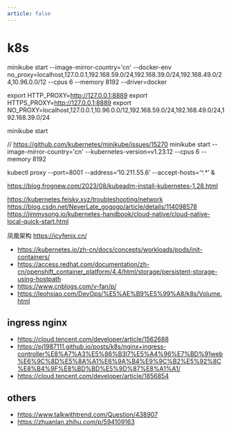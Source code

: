 ```yaml
---
article: false
---
```


# k8s

minikube start --image-mirror-country='cn' --docker-env no_proxy=localhost,127.0.0.1,192.168.59.0/24,192.168.39.0/24,192.168.49.0/24,10.96.0.0/12 --cpus 6 --memory 8192 --driver=docker



export HTTP_PROXY=http://127.0.0.1:8889
export HTTPS_PROXY=http://127.0.0.1:8889
export NO_PROXY=localhost,127.0.0.1,10.96.0.0/12,192.168.59.0/24,192.168.49.0/24,192.168.39.0/24

minikube start

// https://github.com/kubernetes/minikube/issues/15270
minikube start --image-mirror-country='cn' --kubernetes-version=v1.23.12 --cpus 6 --memory 8192


kubectl proxy --port=8001 --address=‘10.211.55.6’ --accept-hosts=’^.*’ &



https://blog.frognew.com/2023/08/kubeadm-install-kubernetes-1.28.html

https://kubernetes.feisky.xyz/troubleshooting/network
https://blog.csdn.net/NeverLate_gogogo/article/details/114098578
https://jimmysong.io/kubernetes-handbook/cloud-native/cloud-native-local-quick-start.html

凤凰架构 https://icyfenix.cn/

- https://kubernetes.io/zh-cn/docs/concepts/workloads/pods/init-containers/
- https://access.redhat.com/documentation/zh-cn/openshift_container_platform/4.4/html/storage/persistent-storage-using-hostpath
- https://www.cnblogs.com/v-fan/p/
- https://leohsiao.com/DevOps/%E5%AE%B9%E5%99%A8/k8s/Volume.html

## ingress nginx

- https://cloud.tencent.com/developer/article/1562688
- https://pj1987111.github.io/posts/k8s/nginx+ingress-controller%E8%A7%A3%E5%86%B3l7%E5%A4%96%E7%BD%91web%E6%9C%8D%E5%8A%A1%E6%9A%B4%E9%9C%B2%E5%92%8C%E8%B4%9F%E8%BD%BD%E5%9D%87%E8%A1%A1/
- https://cloud.tencent.com/developer/article/1856854


## others

- https://www.talkwithtrend.com/Question/438907
- https://zhuanlan.zhihu.com/p/594109163